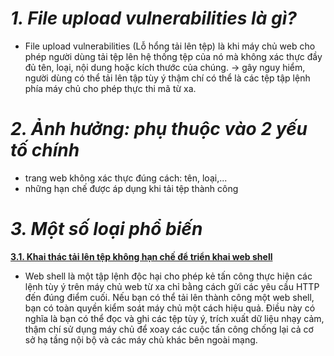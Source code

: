 # _1. File upload vulnerabilities là gì?_
- File upload vulnerabilities (Lỗ hổng tải lên tệp) là khi máy chủ web cho phép người dùng tải tệp lên hệ thống tệp của nó mà không xác thực đầy đủ tên, loại, nội dung hoặc kích thước của chúng.
→ gây nguy hiểm, người dùng có thể tải lên tập tùy ý thậm chí có thể là các tệp tập lệnh phía máy chủ cho phép thực thi mã từ xa.
# _2. Ảnh hưởng: phụ thuộc vào 2 yếu tố chính_
* trang web không xác thực đúng cách: tên, loại,...
* những hạn chế được áp dụng khi tải tệp thành công
# _3. Một số loại phổ biến_
[**3.1. Khai thác tải lên tệp không hạn chế để triển khai web shell**](part1.md)
* Web shell là một tập lệnh độc hại cho phép kẻ tấn công thực hiện các lệnh tùy ý trên máy chủ web từ xa chỉ bằng cách gửi các yêu cầu HTTP đến đúng điểm cuối.
Nếu bạn có thể tải lên thành công một web shell, bạn có toàn quyền kiểm soát máy chủ một cách hiệu quả. Điều này có nghĩa là bạn có thể đọc và ghi các tệp tùy ý, trích xuất dữ liệu nhạy cảm, thậm chí sử dụng máy chủ để xoay các cuộc tấn công chống lại cả cơ sở hạ tầng nội bộ và các máy chủ khác bên ngoài mạng.
